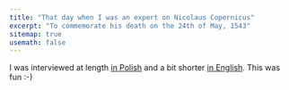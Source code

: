 ```yaml
---
title: "That day when I was an expert on Nicolaus Copernicus"
excerpt: "To commemorate his death on the 24th of May, 1543"
sitemap: true
usemath: false  
---
```


I was interviewed at length [in Polish](http://www.dzieje.pl/aktualnosci/m-bejger-w-pewnym-sensie-kopernik-napisal-o-obrotach-cial-niebieskich-bo-rzeczywistosc) and a bit shorter [in English](https://www.thefirstnews.com/article/copernicus-the-man-who-discovered-earth-moves-around-the-sun). This was fun :-)

